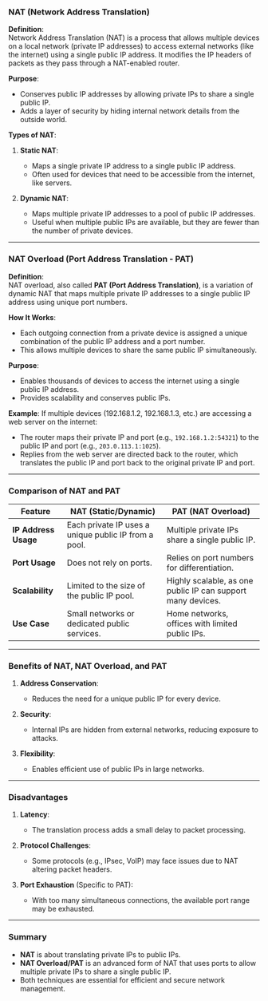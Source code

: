 ### **NAT (Network Address Translation)**

**Definition**:  
Network Address Translation (NAT) is a process that allows multiple devices on a local network (private IP addresses) to access external networks (like the internet) using a single public IP address. It modifies the IP headers of packets as they pass through a NAT-enabled router.

**Purpose**:
- Conserves public IP addresses by allowing private IPs to share a single public IP.
- Adds a layer of security by hiding internal network details from the outside world.

**Types of NAT**:
1. **Static NAT**:
   - Maps a single private IP address to a single public IP address.
   - Often used for devices that need to be accessible from the internet, like servers.

2. **Dynamic NAT**:
   - Maps multiple private IP addresses to a pool of public IP addresses.
   - Useful when multiple public IPs are available, but they are fewer than the number of private devices.

---

### **NAT Overload (Port Address Translation - PAT)**

**Definition**:  
NAT overload, also called **PAT (Port Address Translation)**, is a variation of dynamic NAT that maps multiple private IP addresses to a single public IP address using unique port numbers.

**How It Works**:
- Each outgoing connection from a private device is assigned a unique combination of the public IP address and a port number.
- This allows multiple devices to share the same public IP simultaneously.

**Purpose**:
- Enables thousands of devices to access the internet using a single public IP address.
- Provides scalability and conserves public IPs.

**Example**:
If multiple devices (192.168.1.2, 192.168.1.3, etc.) are accessing a web server on the internet:
- The router maps their private IP and port (e.g., `192.168.1.2:54321`) to the public IP and port (e.g., `203.0.113.1:1025`).
- Replies from the web server are directed back to the router, which translates the public IP and port back to the original private IP and port.

---

### **Comparison of NAT and PAT**

| Feature                  | NAT (Static/Dynamic)           | PAT (NAT Overload)            |
|--------------------------|--------------------------------|-------------------------------|
| **IP Address Usage**     | Each private IP uses a unique public IP from a pool. | Multiple private IPs share a single public IP. |
| **Port Usage**           | Does not rely on ports.       | Relies on port numbers for differentiation. |
| **Scalability**          | Limited to the size of the public IP pool. | Highly scalable, as one public IP can support many devices. |
| **Use Case**             | Small networks or dedicated public services. | Home networks, offices with limited public IPs. |

---

### **Benefits of NAT, NAT Overload, and PAT**
1. **Address Conservation**:
   - Reduces the need for a unique public IP for every device.
   
2. **Security**:
   - Internal IPs are hidden from external networks, reducing exposure to attacks.
   
3. **Flexibility**:
   - Enables efficient use of public IPs in large networks.

---

### **Disadvantages**
1. **Latency**:
   - The translation process adds a small delay to packet processing.
   
2. **Protocol Challenges**:
   - Some protocols (e.g., IPsec, VoIP) may face issues due to NAT altering packet headers.
   
3. **Port Exhaustion** (Specific to PAT):
   - With too many simultaneous connections, the available port range may be exhausted.

---

### **Summary**
- **NAT** is about translating private IPs to public IPs.
- **NAT Overload/PAT** is an advanced form of NAT that uses ports to allow multiple private IPs to share a single public IP.
- Both techniques are essential for efficient and secure network management.
